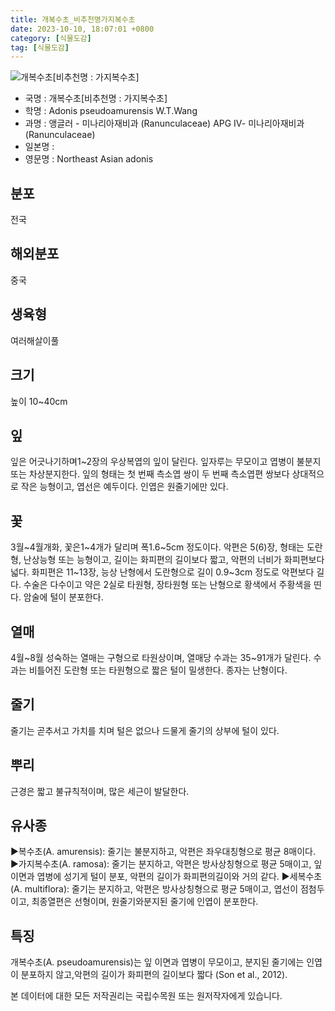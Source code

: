 ```yaml
---
title: 개복수초_비추천명가지복수초
date: 2023-10-10, 18:07:01 +0800
category: [식물도감]
tag: [식물도감]
---
```




![개복수초[비추천명 : 가지복수초]](http://www.nature.go.kr/fileUpload/plants/basic/Ranunculaceae/Adonis/P000051109/P000051109_202205_1_th2.jpg)
- 국명 : 개복수초[비추천명 : 가지복수초]
- 학명 : Adonis pseudoamurensis W.T.Wang
- 과명 : 앵글러 - 미나리아재비과 (Ranunculaceae) APG Ⅳ- 미나리아재비과 (Ranunculaceae)
- 일본명 : 
- 영문명 : Northeast Asian adonis


## 분포
전국
## 해외분포
중국
## 생육형
여러해살이풀
## 크기
높이 10~40cm
## 잎
잎은 어긋나기하며1~2장의 우상복엽의 잎이 달린다. 잎자루는 무모이고 엽병이 불분지 또는 차상분지한다. 잎의 형태는 첫 번째 측소엽 쌍이 두 번째 측소엽편 쌍보다 상대적으로 작은 능형이고, 엽선은 예두이다. 인엽은 원줄기에만 있다.
## 꽃
3월~4월개화, 꽃은1~4개가 달리며 폭1.6~5cm 정도이다. 악편은 5(6)장, 형태는 도란형, 난상능형 또는 능형이고, 길이는 화피편의 길이보다 짧고, 악편의 너비가 화피편보다 넓다. 화피편은 11~13장, 능상 난형에서 도란형으로 길이 0.9~3cm 정도로 악편보다 길다. 수술은 다수이고 약은 2실로 타원형, 장타원형 또는 난형으로 황색에서 주황색을 띤다. 암술에 털이 분포한다.
## 열매
4월~8월 성숙하는 열매는 구형으로 타원상이며, 열매당 수과는 35~91개가 달린다. 수과는 비틀어진 도란형 또는 타원형으로 짧은 털이 밀생한다. 종자는 난형이다.
## 줄기
줄기는 곧추서고 가치를 치며 털은 없으나 드물게 줄기의 상부에 털이 있다.
## 뿌리
근경은 짧고 불규칙적이며, 많은 세근이 발달한다.
## 유사종
▶복수초(A. amurensis): 줄기는 불분지하고, 악편은 좌우대칭형으로 평균 8매이다.▶가지복수초(A. ramosa): 줄기는 분지하고, 악편은 방사상칭형으로 평균 5매이고, 잎 이면과 엽병에 성기게 털이 분포, 악편의 길이가 화피편의길이와 거의 같다.▶세복수초(A. multiflora): 줄기는 분지하고, 악편은 방사상칭형으로 평균 5매이고, 엽선이 점첨두이고, 최종열편은 선형이며, 원줄기와분지된 줄기에 인엽이 분포한다.
## 특징
개복수초(A. pseudoamurensis)는 잎 이면과 엽병이 무모이고, 분지된 줄기에는 인엽이 분포하지 않고,악편의 길이가 화피편의 길이보다 짧다 (Son et al., 2012).






본 데이터에 대한 모든 저작권리는 국립수목원 또는 원저작자에게 있습니다.
